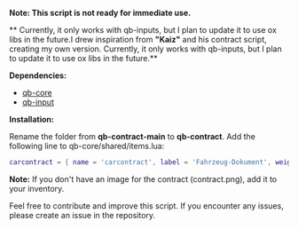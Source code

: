 **Note: This script is not ready for immediate use.**

** Currently, it only works with qb-inputs, but I plan to update it to use ox libs in the future.I drew inspiration from **"Kaiz"** and his contract script, creating my own version. Currently, it only works with qb-inputs, but I plan to update it to use ox libs in the future.**

**Dependencies:**

- [qb-core](https://github.com/qbcore-framework/qb-core "qb-core")
- [qb-input](https://github.com/qbcore-framework/qb-input "qb-input")

**Installation:**

Rename the folder from **qb-contract-main** to **qb-contract**.
Add the following line to qb-core/shared/items.lua:


```lua
carcontract = { name = 'carcontract', label = 'Fahrzeug-Dokument', weight = 1, type = 'item', image = 'contract.png', unique = true, useable = true, shouldClose = true, combinable = nil, description = 'Ein Verkaufsvertrag für Fahrzeuge' },
```

**Note:**
If you don't have an image for the contract (contract.png), add it to your inventory.

Feel free to contribute and improve this script. If you encounter any issues, please create an issue in the repository.
